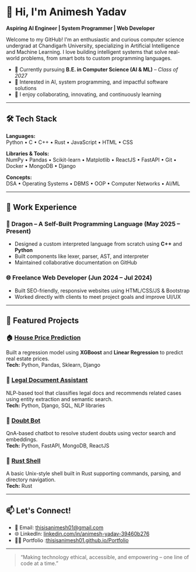 # 👋 Hi, I'm Animesh Yadav  
**Aspiring AI Engineer | System Programmer | Web Developer**  


Welcome to my GitHub! I'm an enthusiastic and curious computer science undergrad at Chandigarh University, specializing in Artificial Intelligence and Machine Learning. I love building intelligent systems that solve real-world problems, from smart bots to custom programming languages.

- 📍 Currently pursuing **B.E. in Computer Science (AI & ML)** – *Class of 2027*
- 🧠 Interested in AI, system programming, and impactful software solutions
- 💬 I enjoy collaborating, innovating, and continuously learning

---

## 🛠️ Tech Stack

**Languages:**  
Python • C • C++ • Rust • JavaScript • HTML • CSS

**Libraries & Tools:**  
NumPy • Pandas • Scikit-learn • Matplotlib • ReactJS • FastAPI • Git • Docker • MongoDB • Django

**Concepts:**  
DSA • Operating Systems • DBMS • OOP • Computer Networks • AI/ML

---

## 💼 Work Experience

### 🐉 Dragon – A Self-Built Programming Language (May 2025 – Present)
- Designed a custom interpreted language from scratch using **C++** and **Python**
- Built components like lexer, parser, AST, and interpreter
- Maintained collaborative documentation on GitHub

### 🌐 Freelance Web Developer (Jun 2024 – Jul 2024)
- Built SEO-friendly, responsive websites using HTML/CSS/JS & Bootstrap
- Worked directly with clients to meet project goals and improve UI/UX

---

## 📂 Featured Projects

### 🏠 [House Price Prediction](https://github.com/thisisanimesh01/House-Price-Prediction)
Built a regression model using **XGBoost** and **Linear Regression** to predict real estate prices.  
**Tech:** Python, Pandas, Sklearn, Django

### 📄 [Legal Document Assistant](https://github.com/thisisanimesh01/Legal_Document_Assistant)  
NLP-based tool that classifies legal docs and recommends related cases using entity extraction and semantic search.  
**Tech:** Python, Django, SQL, NLP libraries

### 🤖 [Doubt Bot](https://github.com/thisisanimesh01/Doubt_BOT)  
QnA-based chatbot to resolve student doubts using vector search and embeddings.  
**Tech:** Python, FastAPI, MongoDB, ReactJS

### 🧾 [Rust Shell](https://github.com/thisisanimesh01/My-Rust-Shell)  
A basic Unix-style shell built in Rust supporting commands, parsing, and directory navigation.  
**Tech:** Rust

---

## 📫 Let's Connect!

- 📧 Email: [thisisanimesh01@gmail.com](mailto:thisisanimesh01@gmail.com)
- 🌐 LinkedIn: [linkedin.com/in/animesh-yadav-39460b276](https://linkedin.com/in/animesh-yadav-39460b276)
- 🧑‍💻 Portfolio :[thisisanimesh01.github.io/Portfolio](https://thisisanimesh01.github.io/Portfolio/)


---

> “Making technology ethical, accessible, and empowering – one line of code at a time.”

